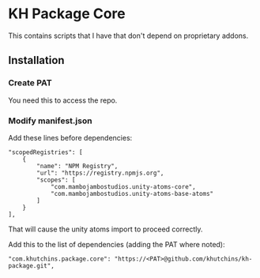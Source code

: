 # KH Package Core

This contains scripts that I have that don't depend on proprietary addons.

## Installation

### Create PAT

You need this to access the repo.

### Modify manifest.json

Add these lines before dependencies:

```
"scopedRegistries": [
    {
        "name": "NPM Registry",
        "url": "https://registry.npmjs.org",
        "scopes": [
            "com.mambojambostudios.unity-atoms-core",
            "com.mambojambostudios.unity-atoms-base-atoms"
        ]
    }
],
```

That will cause the unity atoms import to proceed correctly.

Add this to the list of dependencies (adding the PAT where noted):

```
"com.khutchins.package.core": "https://<PAT>@github.com/khutchins/kh-package.git",
```
